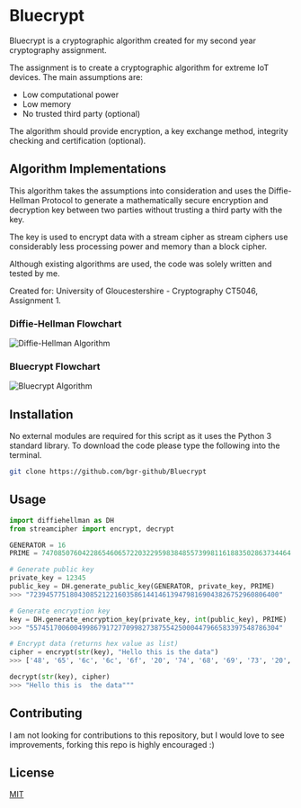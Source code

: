 # Bluecrypt

Bluecrypt is a cryptographic algorithm created for my second year cryptography assignment.

The assignment is to create a cryptographic algorithm for extreme IoT devices. The main assumptions are:

 - Low computational power
 - Low memory
 - No trusted third party (optional)

The algorithm should provide encryption, a key exchange method, integrity checking and certification (optional).

## Algorithm Implementations
This algorithm takes the assumptions into consideration and uses the Diffie-Hellman Protocol to generate a mathematically secure encryption and decryption key between two parties without trusting a third party with the key.

The key is used to encrypt data with a stream cipher as stream ciphers use considerably less processing power and memory than a block cipher.

Although existing algorithms are used, the code was solely written and tested by me.

Created for:
University of Gloucestershire - Cryptography CT5046, Assignment 1.

### Diffie-Hellman Flowchart
![Diffie-Hellman Algorithm](https://i.imgur.com/QyLg9vE.png)
### Bluecrypt Flowchart
![Bluecrypt Algorithm](https://i.imgur.com/C89AhRU.png)
## Installation

No external modules are required for this script as it uses the Python 3 standard library. To download the code please type the following into the terminal.

```bash
git clone https://github.com/bgr-github/Bluecrypt
```

## Usage

```python
import diffiehellman as DH
from streamcipher import encrypt, decrypt

GENERATOR = 16
PRIME = 74708507604228654606572203229598384855739981161883502863734464

# Generate public key
private_key = 12345
public_key = DH.generate_public_key(GENERATOR, private_key, PRIME)
>>> "72394577518043085212216035861441461394798169043826752960806400"

# Generate encryption key
key = DH.generate_encryption_key(private_key, int(public_key), PRIME)
>>> "55745170060049986791727709982738755425000447966583397548786304"

# Encrypt data (returns hex value as list)
cipher = encrypt(str(key), "Hello this is the data")
>>> ['48', '65', '6c', '6c', '6f', '20', '74', '68', '69', '73', '20', '69', '73', '20', '74', '68', '65', '20', '64', '61', '74', '61']

decrypt(str(key), cipher)
>>> "Hello this is  the data"""
```

## Contributing

I am not looking for contributions to this repository, but I would love to see improvements, forking this repo is highly encouraged :)

## License

[MIT](https://choosealicense.com/licenses/mit/)
